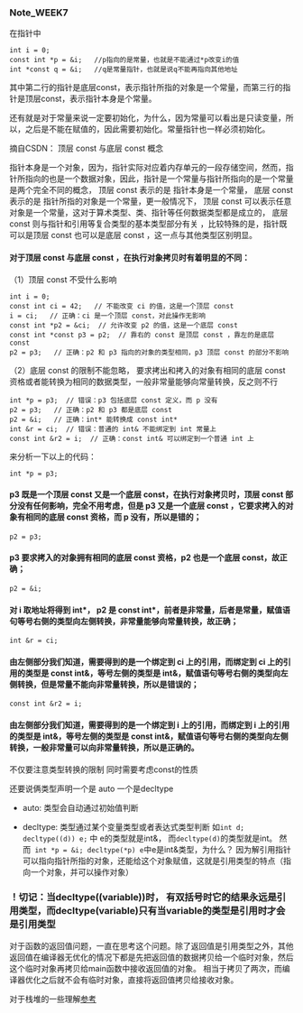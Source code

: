 ### Note_WEEK7

在指针中 
```
int i = 0;
const int *p = &i;   //p指向的是常量，也就是不能通过*p改变i的值
int *const q = &i;   //q是常量指针，也就是说q不能再指向其他地址
```
其中第二行的指针是底层const，表示指针所指的对象是一个常量，而第三行的指针是顶层const，表示指针本身是个常量。

还有就是对于常量来说一定要初始化，为什么，因为常量可以看出是只读变量，所以，之后是不能在赋值的，因此需要初始化。常量指针也一样必须初始化。

摘自CSDN：
顶层 const 与底层 const 概念

指针本身是一个对象，因为，指针实际对应着内存单元的一段存储空间，然而，指针所指向的也是一个数据对象，因此，指针是一个常量与指针所指向的是一个常量是两个完全不同的概念， 顶层 const 表示的是 指针本身是一个常量， 底层 const 表示的是 指针所指的对象是一个常量，更一般情况下， 顶层 const 可以表示任意对象是一个常量，这对于算术类型、类、指针等任何数据类型都是成立的， 底层 const 则与指针和引用等复合类型的基本类型部分有关 ，比较特殊的是，指针既可以是顶层 const 也可以是底层 const ，这一点与其他类型区别明显。

#### 对于顶层 const 与底层 const ，在执行对象拷贝时有着明显的不同：

（1）顶层 const 不受什么影响
```
int i = 0;  
const int ci = 42;   // 不能改变 ci 的值，这是一个顶层 const  
i = ci;   // 正确：ci 是一个顶层 const，对此操作无影响  
const int *p2 = &ci;  // 允许改变 p2 的值，这是一个底层 const  
const int *const p3 = p2;  // 靠右的 const 是顶层 const ，靠左的是底层 const  
p2 = p3;   // 正确：p2 和 p3 指向的对象的类型相同，p3 顶层 const 的部分不影响  
```

（2）底层 const 的限制不能忽略，  要求拷出和拷入的对象有相同的底层 const 资格或者能转换为相同的数据类型，一般非常量能够向常量转换，反之则不行
```
int *p = p3;  // 错误：p3 包括底层 const 定义，而 p 没有  
p2 = p3;   // 正确：p2 和 p3 都是底层 const  
p2 = &i;   // 正确：int* 能转换成 const int*  
int &r = ci;  // 错误：普通的 int& 不能绑定到 int 常量上  
const int &r2 = i;  // 正确：const int& 可以绑定到一个普通 int 上  
```

来分析一下以上的代码：

```int *p = p3;```
#### p3 既是一个顶层 const 又是一个底层 const，在执行对象拷贝时，顶层 const 部分没有任何影响，完全不用考虑，但是 p3 又是一个底层 const ，它要求拷入的对象有相同的底层 const 资格，而 p 没有，所以是错的；

```p2 = p3;```
#### p3 要求拷入的对象拥有相同的底层 const 资格，p2 也是一个底层 const，故正确；

```p2 = &i;```
#### 对 i 取地址将得到 int*， p2 是 const int*，前者是非常量，后者是常量，赋值语句等号右侧的类型向左侧转换，非常量能够向常量转换，故正确；

```int &r = ci;```
#### 由左侧部分我们知道，需要得到的是一个绑定到 ci 上的引用，而绑定到 ci 上的引用的类型是 const int&，等号左侧的类型是 int&，赋值语句等号右侧的类型向左侧转换，但是常量不能向非常量转换，所以是错误的；

```const int &r2 = i;```
#### 由左侧部分我们知道，需要得到的是一个绑定到 i 上的引用，而绑定到 i 上的引用的类型是 int&，等号左侧的类型是 const int&，赋值语句等号右侧的类型向左侧转换，一般非常量可以向非常量转换，所以是正确的。

不仅要注意类型转换的限制 同时需要考虑const的性质



还要说俩类型声明一个是 auto 一个是decltype
- auto: 类型会自动通过初始值判断

- decltype: 类型通过某个变量类型或者表达式类型判断  如```int d; decltype((d)) e;``` 中 e的类型就是int&， 而```decltype(d)```的类型就是int。 然而``` int *p = &i; decltype(*p) e```中e是int&类型，为什么？ 因为解引用指针可以指向指针所指的对象，还能给这个对象赋值，这就是引用类型的特点（指向一个对象，并可以操作对象）

### ！切记：当decltype((variable))时， 有双括号时它的结果永远是引用类型，而decltype(variable)只有当variable的类型是引用时才会是引用类型 

对于函数的返回值问题，一直在思考这个问题。除了返回值是引用类型之外，其他返回值在编译器无优化的情况下都是先把返回值的数据拷贝给一个临时对象，然后这个临时对象再拷贝给main函数中接收返回值的对象。 相当于拷贝了两次，而编译器优化之后就不会有临时对象，直接将返回值拷贝给接收对象。


对于栈堆的一些理解[参考](https://www.cnblogs.com/carsonzhu/p/12612417.html)

